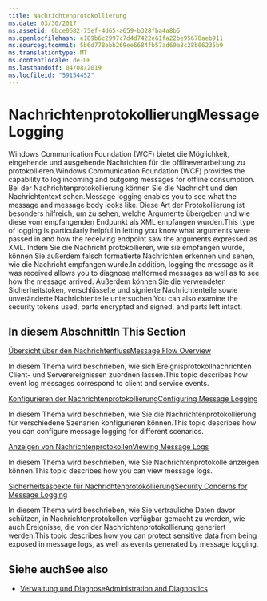 ```yaml
---
title: Nachrichtenprotokollierung
ms.date: 03/30/2017
ms.assetid: 6bce0682-75ef-4d65-a659-b328fba4a8b5
ms.openlocfilehash: e189b6c2997c7d4d7422e61fa22be95678aeb911
ms.sourcegitcommit: 5b6d778ebb269ee6684fb57ad69a8c28b06235b9
ms.translationtype: MT
ms.contentlocale: de-DE
ms.lasthandoff: 04/08/2019
ms.locfileid: "59154452"
---
```

# <a name="message-logging"></a><span data-ttu-id="b6a80-102">Nachrichtenprotokollierung</span><span class="sxs-lookup"><span data-stu-id="b6a80-102">Message Logging</span></span>
<span data-ttu-id="b6a80-103">Windows Communication Foundation (WCF) bietet die Möglichkeit, eingehende und ausgehende Nachrichten für die offlineverarbeitung zu protokollieren.</span><span class="sxs-lookup"><span data-stu-id="b6a80-103">Windows Communication Foundation (WCF) provides the capability to log incoming and outgoing messages for offline consumption.</span></span> <span data-ttu-id="b6a80-104">Bei der Nachrichtenprotokollierung können Sie die Nachricht und den Nachrichtentext sehen.</span><span class="sxs-lookup"><span data-stu-id="b6a80-104">Message logging enables you to see what the message and message body looks like.</span></span> <span data-ttu-id="b6a80-105">Diese Art der Protokollierung ist besonders hilfreich, um zu sehen, welche Argumente übergeben und wie diese vom empfangenden Endpunkt als XML empfangen wurden.</span><span class="sxs-lookup"><span data-stu-id="b6a80-105">This type of logging is particularly helpful in letting you know what arguments were passed in and how the receiving endpoint saw the arguments expressed as XML.</span></span> <span data-ttu-id="b6a80-106">Indem Sie die Nachricht protokollieren, wie sie empfangen wurde, können Sie außerdem falsch formatierte Nachrichten erkennen und sehen, wie die Nachricht empfangen wurde.</span><span class="sxs-lookup"><span data-stu-id="b6a80-106">In addition, logging the message as it was received allows you to diagnose malformed messages as well as to see how the message arrived.</span></span> <span data-ttu-id="b6a80-107">Außerdem können Sie die verwendeten Sicherheitstoken, verschlüsselte und signierte Nachrichtenteile sowie unveränderte Nachrichtenteile untersuchen.</span><span class="sxs-lookup"><span data-stu-id="b6a80-107">You can also examine the security tokens used, parts encrypted and signed, and parts left intact.</span></span>  
  
## <a name="in-this-section"></a><span data-ttu-id="b6a80-108">In diesem Abschnitt</span><span class="sxs-lookup"><span data-stu-id="b6a80-108">In This Section</span></span>  
 [<span data-ttu-id="b6a80-109">Übersicht über den Nachrichtenfluss</span><span class="sxs-lookup"><span data-stu-id="b6a80-109">Message Flow Overview</span></span>](../../../../docs/framework/wcf/diagnostics/message-flow-overview.md)  
  
 <span data-ttu-id="b6a80-110">In diesem Thema wird beschrieben, wie sich Ereignisprotokollnachrichten Client- und Serverereignissen zuordnen lassen.</span><span class="sxs-lookup"><span data-stu-id="b6a80-110">This topic describes how event log messages correspond to client and service events.</span></span>  
  
 [<span data-ttu-id="b6a80-111">Konfigurieren der Nachrichtenprotokollierung</span><span class="sxs-lookup"><span data-stu-id="b6a80-111">Configuring Message Logging</span></span>](../../../../docs/framework/wcf/diagnostics/configuring-message-logging.md)  
  
 <span data-ttu-id="b6a80-112">In diesem Thema wird beschrieben, wie Sie die Nachrichtenprotokollierung für verschiedene Szenarien konfigurieren können.</span><span class="sxs-lookup"><span data-stu-id="b6a80-112">This topic describes how you can configure message logging for different scenarios.</span></span>  
  
 [<span data-ttu-id="b6a80-113">Anzeigen von Nachrichtenprotokollen</span><span class="sxs-lookup"><span data-stu-id="b6a80-113">Viewing Message Logs</span></span>](../../../../docs/framework/wcf/diagnostics/viewing-message-logs.md)  
  
 <span data-ttu-id="b6a80-114">In diesem Thema wird beschrieben, wie Sie Nachrichtenprotokolle anzeigen können.</span><span class="sxs-lookup"><span data-stu-id="b6a80-114">This topic describes how you can view message logs.</span></span>  
  
 [<span data-ttu-id="b6a80-115">Sicherheitsaspekte für Nachrichtenprotokollierung</span><span class="sxs-lookup"><span data-stu-id="b6a80-115">Security Concerns for Message Logging</span></span>](../../../../docs/framework/wcf/diagnostics/security-concerns-for-message-logging.md)  
  
 <span data-ttu-id="b6a80-116">In diesem Thema wird beschrieben, wie Sie vertrauliche Daten davor schützen, in Nachrichtenprotokollen verfügbar gemacht zu werden, wie auch Ereignisse, die von der Nachrichtenprotokollierung generiert werden.</span><span class="sxs-lookup"><span data-stu-id="b6a80-116">This topic describes how you can protect sensitive data from being exposed in message logs, as well as events generated by message logging.</span></span>  
  
## <a name="see-also"></a><span data-ttu-id="b6a80-117">Siehe auch</span><span class="sxs-lookup"><span data-stu-id="b6a80-117">See also</span></span>

- [<span data-ttu-id="b6a80-118">Verwaltung und Diagnose</span><span class="sxs-lookup"><span data-stu-id="b6a80-118">Administration and Diagnostics</span></span>](../../../../docs/framework/wcf/diagnostics/index.md)
